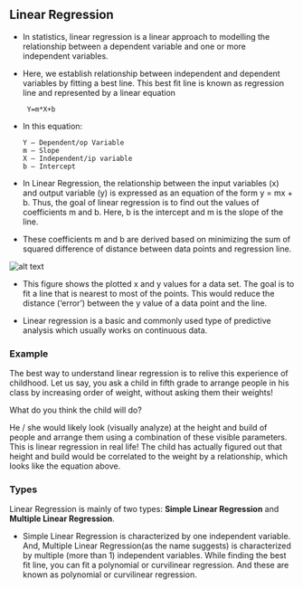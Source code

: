 ## **Linear Regression**

- In statistics, linear regression is a linear approach to modelling the relationship between a dependent variable and one or more independent variables. 

- Here, we establish relationship between independent and dependent variables by fitting a best line. This best fit line is known as regression line and represented by a linear equation 
       
       Y=m*X+b

- In this equation:

      Y – Dependent/op Variable 
      m – Slope
      X – Independent/ip variable
      b – Intercept

- In Linear Regression, the relationship between the input variables (x) and output variable (y) is expressed as an equation of the form y = mx + b. Thus, the goal of linear regression is to find out the values of coefficients m and b. Here, b is the intercept and m is the slope of the line.

- These coefficients m and b are derived based on minimizing the sum of squared difference of distance between data points and regression line.


![alt text](https://drive.google.com/uc?id=1AT798OKqf7c6Sf0G9b-29b4Kvhngc0cn)

- This figure shows the plotted x and y values for a data set. The goal is to fit a line that is nearest to most of the points. This would reduce the distance (‘error’) between the y value of a data point and the line.

- Linear regression is a basic and commonly used type of predictive analysis which usually works on continuous data.


### **Example** 

The best way to understand linear regression is to relive this experience of childhood. Let us say, you ask a child in fifth grade to arrange people in his class by increasing order of weight, without asking them their weights! 

What do you think the child will do? 

He / she would likely look (visually analyze) at the height and build of people and arrange them using a combination of these visible parameters. This is linear regression in real life! The child has actually figured out that height and build would be correlated to the weight by a relationship, which looks like the equation above.

### **Types** 

Linear Regression is mainly of two types: **Simple Linear Regression** and **Multiple Linear Regression**. 

- Simple Linear Regression is characterized by one independent variable. And, Multiple Linear Regression(as the name suggests) is characterized by multiple (more than 1) independent variables. While finding the best fit line, you can fit a polynomial or curvilinear regression. And these are known as polynomial or curvilinear regression.
